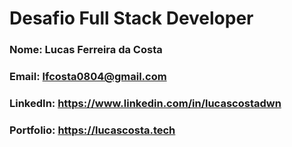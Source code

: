 # Desafio Full Stack Developer

### Nome: Lucas Ferreira da Costa

### Email: lfcosta0804@gmail.com

### LinkedIn: https://www.linkedin.com/in/lucascostadwn

### Portfolio: https://lucascosta.tech <br><br>

